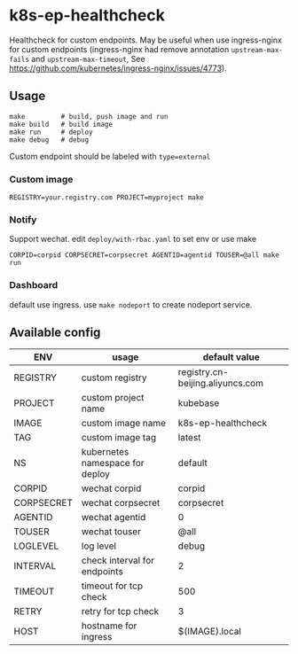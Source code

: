 # k8s-ep-healthcheck
Healthcheck for custom endpoints. May be useful when use ingress-nginx for custom endpoints (ingress-nginx had remove annotation `upstream-max-fails` and `upstream-max-timeout`, See https://github.com/kubernetes/ingress-nginx/issues/4773).

## Usage

```
make         # build, push image and run
make build   # build image
make run     # deploy
make debug   # debug
```

Custom endpoint should be labeled with `type=external`

### Custom image

```
REGISTRY=your.registry.com PROJECT=myproject make
```

### Notify

Support wechat. edit `deploy/with-rbac.yaml` to set env or use make

```
CORPID=corpid CORPSECRET=corpsecret AGENTID=agentid TOUSER=@all make run
```

### Dashboard

default use ingress. use `make nodeport` to create nodeport service.

## Available config

|ENV | usage| default value|
|--|--|--|
|REGISTRY | custom registry | registry.cn-beijing.aliyuncs.com |
|PROJECT | custom project name |kubebase |
|IMAGE | custom image name |k8s-ep-healthcheck |
|TAG | custom image tag |latest |
|NS | kubernetes namespace for deploy | default |
|CORPID |wechat corpid | corpid |
|CORPSECRET |wechat corpsecret| corpsecret|
|AGENTID | wechat agentid |0|
|TOUSER | wechat touser |@all|
|LOGLEVEL | log level |debug|
|INTERVAL | check interval for endpoints|2|
|TIMEOUT | timeout for tcp check |500|
|RETRY | retry for tcp check |3|
|HOST | hostname for ingress |$(IMAGE).local|
